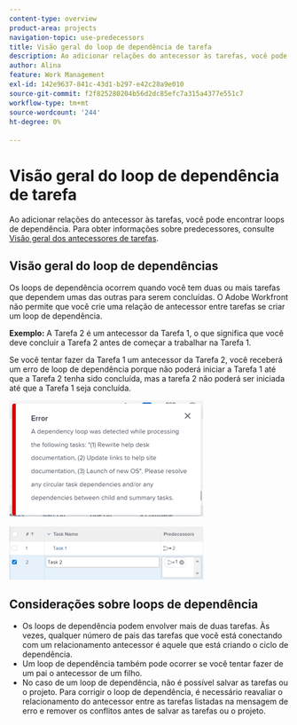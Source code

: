 ```yaml
---
content-type: overview
product-area: projects
navigation-topic: use-predecessors
title: Visão geral do loop de dependência de tarefa
description: Ao adicionar relações do antecessor às tarefas, você pode encontrar loops de dependência. Para obter informações sobre antecessores, consulte Visão geral dos antecessores de tarefa.
author: Alina
feature: Work Management
exl-id: 142e9637-841c-43d1-b297-e42c28a9e010
source-git-commit: f2f825280204b56d2dc85efc7a315a4377e551c7
workflow-type: tm+mt
source-wordcount: '244'
ht-degree: 0%

---
```


# Visão geral do loop de dependência de tarefa

Ao adicionar relações do antecessor às tarefas, você pode encontrar loops de dependência. Para obter informações sobre predecessores, consulte [Visão geral dos antecessores de tarefas](../../../manage-work/tasks/use-prdcssrs/predecessors-overview.md).

## Visão geral do loop de dependências

Os loops de dependência ocorrem quando você tem duas ou mais tarefas que dependem umas das outras para serem concluídas. O Adobe Workfront não permite que você crie uma relação de antecessor entre tarefas se criar um loop de dependência.

**Exemplo:** A Tarefa 2 é um antecessor da Tarefa 1, o que significa que você deve concluir a Tarefa 2 antes de começar a trabalhar na Tarefa 1.

Se você tentar fazer da Tarefa 1 um antecessor da Tarefa 2, você receberá um erro de loop de dependência porque não poderá iniciar a Tarefa 1 até que a Tarefa 2 tenha sido concluída, mas a tarefa 2 não poderá ser iniciada até que a Tarefa 1 seja concluída.

![](assets/dependency-loop-error-message-350x209.png)

![](assets/dependency-loop-in-task-list-nwe-350x97.png)

## Considerações sobre loops de dependência

* Os loops de dependência podem envolver mais de duas tarefas. Às vezes, qualquer número de pais das tarefas que você está conectando com um relacionamento antecessor é aquele que está criando o ciclo de dependência.
* Um loop de dependência também pode ocorrer se você tentar fazer de um pai o antecessor de um filho.
* No caso de um loop de dependência, não é possível salvar as tarefas ou o projeto. Para corrigir o loop de dependência, é necessário reavaliar o relacionamento do antecessor entre as tarefas listadas na mensagem de erro e remover os conflitos antes de salvar as tarefas ou o projeto.

 
